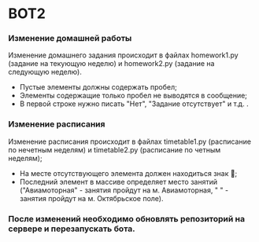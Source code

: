 # BOT2

### Изменение домашней работы

Изменение домашнего задания происходит в файлах homework1.py (задание на текующую неделю) и homework2.py (задание на следующую неделю).
- Пустые элементы должны содержать пробел;
- Элементы содержащие только пробел не выводятся в сообщение;
- В первой строке нужно писать "Нет", "Задание отсутствует" и т.д. .

### Изменение расписания

Изменение расписания происходит в файлах timetable1.py (расписание по нечетным неделям) и timetable2.py (расписание по четным неделям);
- На месте отсутствующего элемента должен находиться знак 🚫;
- Последний элемент в массиве определяет место занятий ("Авиамоторная" - занятия пройдут на м. Авиамоторная, " " - занятия пройдут на м. Октябрьское поле).

### После изменений необходимо обновлять репозиторий на сервере и перезапускать бота.
